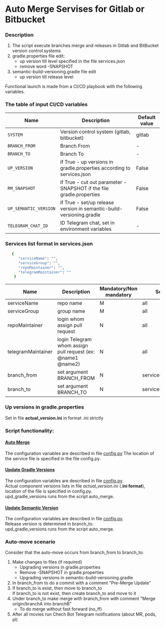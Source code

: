 # Auto Merge Servises for Gitlab or Bitbucket

### Description

1. The script execute branches merge and releases in
   Gitlab and BitBucket version control systems
2. gradle.properties file edit:  
    -  up version till level specified in the file services.json 
    -  remove word -SNAPSHOT
3. semantic-build-versioning.gradle file edit
   -  up version till release level


Functional launch is made from a CI/CD playbook with the following variables.
### The table of input CI/CD variables

| Name | Description | Default value |
| --- | --- | --- |
| `SYSTEM` | Version control system (gitlab, bitbucket) | gitlab |
| `BRANCH_FROM` | Branch From | - |
| `BRANCH_TO` | Branch To | - |
| `UP_VERSION` | if True - up versions in gradle.properties according to services.json | False |
| `RM_SNAPSHOT` | if True - cut out parameter -SNAPSHOT if the file gradle.properties | False |
| `UP_SEMANTIC_VERSION` | if True - set/up release version in semantic-build-versioning.gradle| False |
| `TELEGRAM_CHAT_ID` | ID Telegram chat, set in environment variables | - |


### Services list format in services.json
```sh
   {
      "serviceName": "",
      "serviceGroup": "",
	  "repoMaintainer": "",
	  "telegramMaintainer": ""
	}
```

| Name | Description | Mandatory/Non mandatory | Services |
| --- | --- | --- | --- |
| serviceName | repo name | M | all |
| serviceGroup | group name | M | all |
| repoMaintainer | login whom assign pull request | N | all |
| telegramMaintainer | login Telegram whom assign pull request (ex: @name1 @name2) | N | all |
| branch_from | set argument BRANCH_FROM | N | services_branch_set |
| branch_to | set argument BRANCH_TO | N | services_branch_set |

### Up versions in gradle.properties
Set in file **actual_version.ini**  in format .ini strictly

### Script functionality:
#### [Auto Merge](link)
The configuration variables are described in file [config.py](link/src/auto-merge/config.py)
The location of the service file is specified in the file config.py.

#### [Update Gradle Versions](link/src/upd-gradle-versions)
The configuration variables are described in file [config.py](link/src/upd-gradle-versions/config.py).  
Actual component versions lists in file *actual_version.ini* (**.ini format**), location of the file is specified in config.py.  
upd_gradle_versions runs from the script auto_merge.  

#### [Update Semantic Version](link/src/upd-semantic-version)
The configuration variables are described in file [config.py](link/src/upd-semantic-version/config.py).  
Release version is determined in branch_to.  
upd_gradle_versions runs from the script auto_merge.  

### Auto-move scenario
Consider that the auto-move occurs from branch_from to branch_to:

1. Make changes to files (if required)
   - Upgrading versions in gradle.properties  
   - Remove -SNAPSHOT in gradle.properties  
   - Upgrading versions in semantic-build-versioning.gradle  
2. In branch_from to do a commit with a comment "Pre-Merge Update"  
3. If branch_to is exist, then move to branch_to  
   If branch_to is not exist, then create branch_to and move to it
4. Under branch_to make merge with branch_from with comment "Merge origin/branchA into branchB"  
    * To do merge without fast forward (no_ff)  
5. After all movies run Chech Bot Telegram notifications (about MR, pods, pl)
